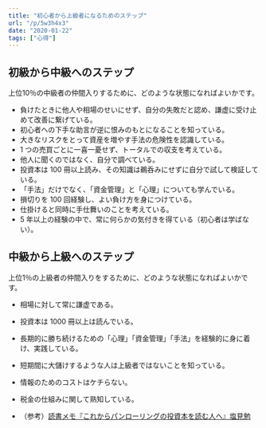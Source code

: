 ```yaml
---
title: "初心者から上級者になるためのステップ"
url: "/p/5w3h4x3"
date: "2020-01-22"
tags: ["心得"]
---
```


初級から中級へのステップ
----

上位10％の中級者の仲間入りするために、どのような状態になればよいかです。

- 負けたときに他人や相場のせいにせず、自分の失敗だと認め、謙虚に受け止めて改善に繋げている。
- 初心者への下手な助言が逆に恨みのもとになることを知っている。
- 大きなリスクをとって資産を増やす手法の危険性を認識している。
- 1 つの売買ごとに一喜一憂せず、トータルでの収支を考えている。
- 他人に聞くのではなく、自分で調べている。
- 投資本は 100 冊以上読み、その知識は鵜呑みにせずに自分で試して検証している。
- 「手法」だけでなく、「資金管理」と「心理」についても学んでいる。
- 損切りを 100 回経験し、よい負け方を身につけている。
- 仕掛けると同時に手仕舞いのことを考えている。
- 5 年以上の経験の中で、常に何らかの気付きを得ている（初心者は学ばない）。


中級から上級へのステップ
----

上位1％の上級者の仲間入りをするために、どのような状態になればよいかです。

- 相場に対して常に謙虚である。
- 投資本は 1000 冊以上は読んでいる。
- 長期的に勝ち続けるための「心理」「資金管理」「手法」を経験的に身に着け、実践している。
- 短期間に大儲けするような人は上級者ではないことを知っている。
- 情報のためのコストはケチらない。
- 税金の仕組みに関して熟知している。

- （参考）[読書メモ『これからパンローリングの投資本を読む人へ』塩見勉](/p/xadupbh)

